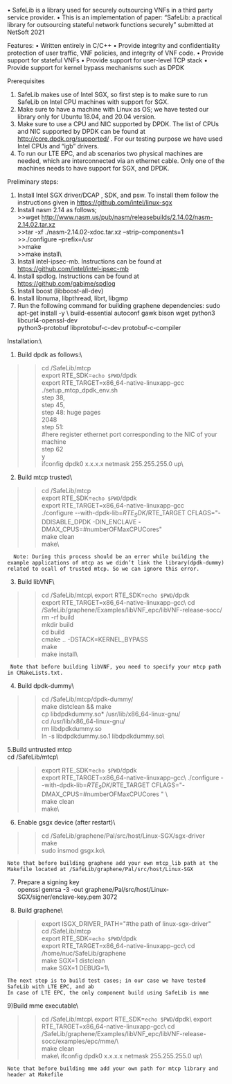 •	SafeLib is a library used for securely outsourcing VNFs in a third party service provider.
•	This is an implementation of paper: “SafeLib: a practical library for outsourcing stateful network functions securely” submitted at NetSoft 2021

Features:
•	Written entirely in C/C++
•	Provide integrity and confidentiality protection of user traffic, VNF policies, and integrity of VNF code.
•	Provide support for stateful VNFs
•	Provide support for user-level TCP stack
•	Provide support for kernel bypass mechanisms such as DPDK


Prerequisites
1.	SafeLib makes use of Intel SGX, so first step is to make sure to run SafeLib on Intel CPU machines with support for SGX.
2.	Make sure to have a machine with Linux as OS; we have tested our library only for Ubuntu 18.04, and 20.04 version.
3.	Make sure to use a CPU and NIC supported by DPDK. The list of CPUs and NIC supported by DPDK can be found at http://core.dpdk.org/supported/ . For our testing purpose we have used Intel CPUs and “igb” drivers.
4.	To run our LTE EPC, and ab scenarios two physical machines are needed, which are interconnected via an ethernet cable. Only one of the machines needs to have support for SGX, and DPDK.

 Preliminary steps:
1.	Install Intel SGX driver/DCAP , SDK, and psw. To install them follow the instructions given in https://github.com/intel/linux-sgx
2.	Install nasm 2.14 as follows;\
         >>wget http://www.nasm.us/pub/nasm/releasebuilds/2.14.02/nasm-2.14.02.tar.xz \
         >>tar -xf ./nasm-2.14.02-xdoc.tar.xz –strip-components=1 \
         >>./configure –prefix=/usr \
         >>make\
         >>make install\
3.	Install intel-ipsec-mb. Instructions can be found at https://github.com/intel/intel-ipsec-mb
4.	Install spdlog. Instructions can be found at https://github.com/gabime/spdlog
5.	Install boost (libboost-all-dev)
6.	Install libnuma, libpthread, librt, libgmp
7.	Run the following command for building graphene dependencies: sudo apt-get install -y \   build-essential autoconf gawk bison wget python3 libcurl4-openssl-dev \
   python3-protobuf libprotobuf-c-dev protobuf-c-compiler

Installation:\

1. Build dpdk as follows:\
 >>cd /SafeLib/mtcp\
 >>export RTE_SDK=`echo $PWD`/dpdk\
 >>export RTE_TARGET=x86_64-native-linuxapp-gcc\
 >>./setup_mtcp_dpdk_env.sh\
    step 38,\
    step 45, \
    step 48: huge pages\
      2048\
    step 51: \
#here register ethernet port corresponding to the NIC of your machine\
    step 62\
       y\
 >>ifconfig dpdk0 x.x.x.x netmask 255.255.255.0 up\

2. Build mtcp trusted\

  >> cd /SafeLib/mtcp\
  >> export RTE_SDK=`echo $PWD`/dpdk\
  >> export RTE_TARGET=x86_64-native-linuxapp-gcc\
  >> ./configure --with-dpdk-lib=$RTE_SDK/$RTE_TARGET CFLAGS="-DDISABLE_DPDK -DIN_ENCLAVE -DMAX_CPUS=#numberOFMaxCPUCores"\
  >>make clean\
  >>make\

      Note: During this process should be an error while building the example applications of mtcp as we didn’t link the library(dpdk-dummy) related to ocall of trusted mtcp. So we can ignore this error.

3. Build libVNF\
>>cd /SafeLib/mtcp\ 
>>export RTE_SDK=`echo $PWD`/dpdk\
>>export RTE_TARGET=x86_64-native-linuxapp-gcc\ 
>>cd /SafeLib/graphene/Examples/libVNF_epc/libVNF-release-socc/ \
>>rm -rf build \
>>mkdir build\
>>cd build\
>>cmake .. -DSTACK=KERNEL_BYPASS\
>>make \
>>make install\

     Note that before building libVNF, you need to specify your mtcp path in CMakeLists.txt.

4. Build dpdk-dummy\
>> cd /SafeLib/mtcp/dpdk-dummy/\
>> make distclean && make\
>> cp libdpdkdummy.so* /usr/lib/x86_64-linux-gnu/\
>> cd /usr/lib/x86_64-linux-gnu/\
>> rm libdpdkdummy.so\
>> ln -s libdpdkdummy.so.1 libdpdkdummy.so\

5.Build untrusted mtcp\
  cd /SafeLib/mtcp\
  >> export RTE_SDK=`echo $PWD`/dpdk\
  >> export RTE_TARGET=x86_64-native-linuxapp-gcc\ 
  >> ./configure --with-dpdk-lib=$RTE_SDK/$RTE_TARGET CFLAGS="-DMAX_CPUS=#numberOFMaxCPUCores " \                 
  >>make clean\
  >>make\

6. Enable gsgx device (after restart)\
  >> cd /SafeLib/graphene/Pal/src/host/Linux-SGX/sgx-driver\
  >> make\
  >> sudo insmod gsgx.ko\

    Note that before building graphene add your own mtcp_lib path at the Makefile located at /SafeLib/graphene/Pal/src/host/Linux-SGX

7.	Prepare a signing key\
         openssl genrsa -3 -out graphene/Pal/src/host/Linux-SGX/signer/enclave-key.pem 3072

8. Build graphene\
>>export ISGX_DRIVER_PATH="#the path of linux-sgx-driver"\
>>cd /SafeLib/mtcp\
>>export RTE_SDK=`echo $PWD`/dpdk\
>>export RTE_TARGET=x86_64-native-linuxapp-gcc\ 
>>cd /home/nuc/SafeLib/graphene\
>> make SGX=1 distclean\
>>make SGX=1 DEBUG=1\


    The next step is to build test cases; in our case we have tested SafeLib with LTE EPC, and ab
    In case of LTE EPC, the only component build using SafeLib is mme

9)Build mme executable\
   >> cd /SafeLib/mtcp\ 
   >> export RTE_SDK=`echo $PWD`/dpdk\ 
   >> export RTE_TARGET=x86_64-native-linuxapp-gcc\ 
   >> cd /SafeLib/graphene/Examples/libVNF_epc/libVNF-release-socc/examples/epc/mme/\       
   >> make clean\
   >> make\ 
   >>ifconfig dpdk0 x.x.x.x netmask 255.255.255.0 up\

    Note that before building mme add your own path for mtcp library and header at Makefile

